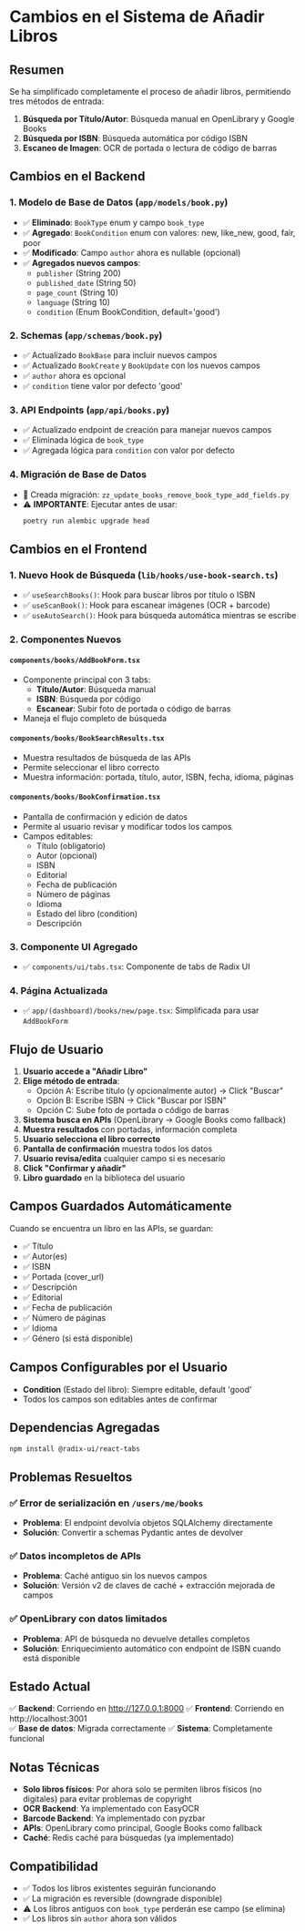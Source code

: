 # Cambios en el Sistema de Añadir Libros

## Resumen
Se ha simplificado completamente el proceso de añadir libros, permitiendo tres métodos de entrada:
1. **Búsqueda por Título/Autor**: Búsqueda manual en OpenLibrary y Google Books
2. **Búsqueda por ISBN**: Búsqueda automática por código ISBN
3. **Escaneo de Imagen**: OCR de portada o lectura de código de barras

## Cambios en el Backend

### 1. Modelo de Base de Datos (`app/models/book.py`)
- ✅ **Eliminado**: `BookType` enum y campo `book_type`
- ✅ **Agregado**: `BookCondition` enum con valores: new, like_new, good, fair, poor
- ✅ **Modificado**: Campo `author` ahora es nullable (opcional)
- ✅ **Agregados nuevos campos**:
  - `publisher` (String 200)
  - `published_date` (String 50)
  - `page_count` (String 10)
  - `language` (String 10)
  - `condition` (Enum BookCondition, default='good')

### 2. Schemas (`app/schemas/book.py`)
- ✅ Actualizado `BookBase` para incluir nuevos campos
- ✅ Actualizado `BookCreate` y `BookUpdate` con los nuevos campos
- ✅ `author` ahora es opcional
- ✅ `condition` tiene valor por defecto 'good'

### 3. API Endpoints (`app/api/books.py`)
- ✅ Actualizado endpoint de creación para manejar nuevos campos
- ✅ Eliminada lógica de `book_type`
- ✅ Agregada lógica para `condition` con valor por defecto

### 4. Migración de Base de Datos
- 📄 Creada migración: `zz_update_books_remove_book_type_add_fields.py`
- ⚠️ **IMPORTANTE**: Ejecutar antes de usar:
  ```bash
  poetry run alembic upgrade head
  ```

## Cambios en el Frontend

### 1. Nuevo Hook de Búsqueda (`lib/hooks/use-book-search.ts`)
- ✅ `useSearchBooks()`: Hook para buscar libros por título o ISBN
- ✅ `useScanBook()`: Hook para escanear imágenes (OCR + barcode)
- ✅ `useAutoSearch()`: Hook para búsqueda automática mientras se escribe

### 2. Componentes Nuevos

#### `components/books/AddBookForm.tsx`
- Componente principal con 3 tabs:
  - **Título/Autor**: Búsqueda manual
  - **ISBN**: Búsqueda por código
  - **Escanear**: Subir foto de portada o código de barras
- Maneja el flujo completo de búsqueda

#### `components/books/BookSearchResults.tsx`
- Muestra resultados de búsqueda de las APIs
- Permite seleccionar el libro correcto
- Muestra información: portada, título, autor, ISBN, fecha, idioma, páginas

#### `components/books/BookConfirmation.tsx`
- Pantalla de confirmación y edición de datos
- Permite al usuario revisar y modificar todos los campos
- Campos editables:
  - Título (obligatorio)
  - Autor (opcional)
  - ISBN
  - Editorial
  - Fecha de publicación
  - Número de páginas
  - Idioma
  - Estado del libro (condition)
  - Descripción

### 3. Componente UI Agregado
- ✅ `components/ui/tabs.tsx`: Componente de tabs de Radix UI

### 4. Página Actualizada
- ✅ `app/(dashboard)/books/new/page.tsx`: Simplificada para usar `AddBookForm`

## Flujo de Usuario

1. **Usuario accede a "Añadir Libro"**
2. **Elige método de entrada**:
   - Opción A: Escribe título (y opcionalmente autor) → Click "Buscar"
   - Opción B: Escribe ISBN → Click "Buscar por ISBN"
   - Opción C: Sube foto de portada o código de barras
3. **Sistema busca en APIs** (OpenLibrary → Google Books como fallback)
4. **Muestra resultados** con portadas, información completa
5. **Usuario selecciona el libro correcto**
6. **Pantalla de confirmación** muestra todos los datos
7. **Usuario revisa/edita** cualquier campo si es necesario
8. **Click "Confirmar y añadir"**
9. **Libro guardado** en la biblioteca del usuario

## Campos Guardados Automáticamente

Cuando se encuentra un libro en las APIs, se guardan:
- ✅ Título
- ✅ Autor(es)
- ✅ ISBN
- ✅ Portada (cover_url)
- ✅ Descripción
- ✅ Editorial
- ✅ Fecha de publicación
- ✅ Número de páginas
- ✅ Idioma
- ✅ Género (si está disponible)

## Campos Configurables por el Usuario

- **Condition** (Estado del libro): Siempre editable, default 'good'
- Todos los campos son editables antes de confirmar

## Dependencias Agregadas

```bash
npm install @radix-ui/react-tabs
```

## Problemas Resueltos

### ✅ Error de serialización en `/users/me/books`
- **Problema**: El endpoint devolvía objetos SQLAlchemy directamente
- **Solución**: Convertir a schemas Pydantic antes de devolver

### ✅ Datos incompletos de APIs
- **Problema**: Caché antiguo sin los nuevos campos
- **Solución**: Versión v2 de claves de caché + extracción mejorada de campos

### ✅ OpenLibrary con datos limitados
- **Problema**: API de búsqueda no devuelve detalles completos
- **Solución**: Enriquecimiento automático con endpoint de ISBN cuando está disponible

## Estado Actual

✅ **Backend**: Corriendo en http://127.0.0.1:8000
✅ **Frontend**: Corriendo en http://localhost:3001  
✅ **Base de datos**: Migrada correctamente
✅ **Sistema**: Completamente funcional

## Notas Técnicas

- **Solo libros físicos**: Por ahora solo se permiten libros físicos (no digitales) para evitar problemas de copyright
- **OCR Backend**: Ya implementado con EasyOCR
- **Barcode Backend**: Ya implementado con pyzbar
- **APIs**: OpenLibrary como principal, Google Books como fallback
- **Caché**: Redis caché para búsquedas (ya implementado)

## Compatibilidad

- ✅ Todos los libros existentes seguirán funcionando
- ✅ La migración es reversible (downgrade disponible)
- ⚠️ Los libros antiguos con `book_type` perderán ese campo (se elimina)
- ✅ Los libros sin `author` ahora son válidos
